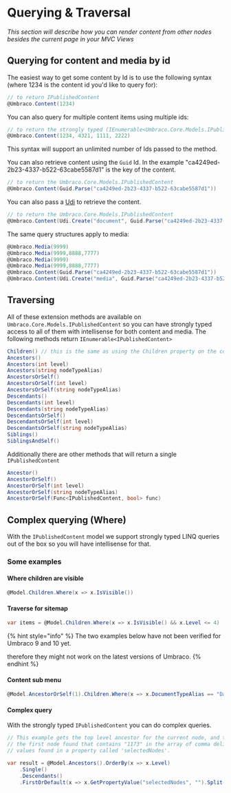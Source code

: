 # Querying & Traversal

_This section will describe how you can render content from other nodes besides the current page in your MVC Views_

## Querying for content and media by id

The easiest way to get some content by Id is to use the following syntax (where 1234 is the content id you'd like to query for):

```csharp
// to return IPublishedContent
@Umbraco.Content(1234)
```

You can also query for multiple content items using multiple ids:

```csharp
// to return the strongly typed (IEnumerable<Umbraco.Core.Models.IPublishedContent>) collection
@Umbraco.Content(1234, 4321, 1111, 2222)
```

This syntax will support an unlimited number of Ids passed to the method.

You can also retrieve content using the `Guid` Id. In the example "ca4249ed-2b23-4337-b522-63cabe5587d1" is the key of the content.

```csharp
// to return the Umbraco.Core.Models.IPublishedContent
@Umbraco.Content(Guid.Parse("ca4249ed-2b23-4337-b522-63cabe5587d1"))
```

You can also pass a [Udi](../../querying/udi-identifiers.md) to retrieve the content.

```csharp
// to return the Umbraco.Core.Models.IPublishedContent
@Umbraco.Content(Udi.Create("document", Guid.Parse("ca4249ed-2b23-4337-b522-63cabe5587d1")))
```
The same query structures apply to media:

```csharp
@Umbraco.Media(9999)
@Umbraco.Media(9999,8888,7777)
@Umbraco.Media(9999)
@Umbraco.Media(9999,8888,7777)
@Umbraco.Content(Guid.Parse("ca4249ed-2b23-4337-b522-63cabe5587d1"))
@Umbraco.Content(Udi.Create("media", Guid.Parse("ca4249ed-2b23-4337-b522-63cabe5587d1")))
```

## Traversing

All of these extension methods are available on `Umbraco.Core.Models.IPublishedContent` so you can have strongly typed access to all of them with intellisense for both content and media. The following methods return `IEnumerable<IPublishedContent>`

```csharp
Children() // this is the same as using the Children property on the content item.
Ancestors()
Ancestors(int level)
Ancestors(string nodeTypeAlias)
AncestorsOrSelf()
AncestorsOrSelf(int level)
AncestorsOrSelf(string nodeTypeAlias)
Descendants()
Descendants(int level)
Descendants(string nodeTypeAlias)
DescendantsOrSelf()
DescendantsOrSelf(int level)
DescendantsOrSelf(string nodeTypeAlias)
Siblings()
SiblingsAndSelf()
```


Additionally there are other methods that will return a single `IPublishedContent`

```csharp
Ancestor()
AncestorOrSelf()
AncestorOrSelf(int level)
AncestorOrSelf(string nodeTypeAlias)
AncestorOrSelf(Func<IPublishedContent, bool> func)
```

## Complex querying (Where)

With the `IPublishedContent` model we support strongly typed LINQ queries out of the box so you will have intellisense for that.

### Some examples

#### Where children are visible

```csharp
@Model.Children.Where(x => x.IsVisible())
```

#### Traverse for sitemap

```csharp
var items = @Model.Children.Where(x => x.IsVisible() && x.Level <= 4)
```
{% hint style="info" %}
The two examples below have not been verified for Umbraco 9 and 10 yet.

therefore they might not work on the latest versions of Umbraco.
{% endhint %}

#### Content sub menu

```csharp
@Model.AncestorOrSelf(1).Children.Where(x => x.DocumentTypeAlias == "DatatypesFolder").First().Children
```

#### Complex query

With the strongly typed `IPublishedContent` you can do complex queries.

```csharp
// This example gets the top level ancestor for the current node, and then gets
// the first node found that contains "1173" in the array of comma delimited
// values found in a property called 'selectedNodes'.

var result = @Model.Ancestors().OrderBy(x => x.Level)
    .Single()
    .Descendants()
    .FirstOrDefault(x => x.GetPropertyValue("selectedNodes", "").Split(',').Contains("1173"));
```
